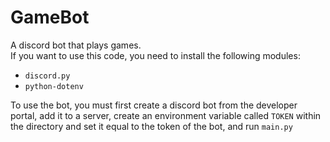 # GameBot
A discord bot that plays games.\
If you want to use this code, you need to install the following modules:
* `discord.py`
* `python-dotenv`

To use the bot, you must first create a discord bot from the developer portal, add it to a server, create an environment variable called `TOKEN` within the directory and set it equal to the token of the bot, and run `main.py`
